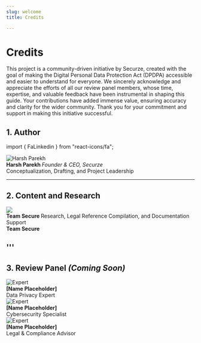 ```yaml
---
slug: welcome
title: Credits

---
```


# Credits

<span>This project is a community-driven initiative by Securze, created with the goal of making the Digital Personal Data Protection Act (DPDPA) accessible and easier to understand for everyone. We sincerely acknowledge and appreciate the efforts of all our review panel members, whose time, expertise, and valuable feedback have been instrumental in shaping this guide. Your contributions have added immense value, ensuring accuracy and clarity for the wider community. Thank you for your commitment and support in making this initiative successful.</span>

## 1. Author

import { FaLinkedin } from "react-icons/fa";

<div style={{ display: "flex", alignItems: "center", marginBottom: "1.5rem" }}>
  <img 
    src="/img/harsh-parekh.png" 
    alt="Harsh Parekh" 
    style={{ width: "100px", height: "100px", borderRadius: "50%", marginRight: "1rem" }} 
  />
  <div>
    <strong style={{ display: "flex", alignItems: "center" }}>
      Harsh Parekh
      <a 
        href="https://www.linkedin.com/in/harshfromsecurze" 
        target="_blank" 
        rel="noopener noreferrer" 
        style={{ marginLeft: "6px", color: "#0A66C2", display: "inline-flex", alignItems: "center" }}
      >
        <FaLinkedin size={18} />
      </a>
    </strong>
    <em>Founder & CEO, Securze</em>
    <br />
    Conceptualization, Drafting, and Project Leadership
  </div>
</div>



---

## 2. Content and Research

<div style={{ display: "flex", alignItems: "center", marginBottom: "1.5rem" }}>
  <img 
    src="/img/securze-logo.png" 
    style={{ width: "100px", height: "100px", borderRadius: "50%", marginRight: "1rem" }} 
  />
  <div>
    <strong style={{ display: "flex", alignItems: "center" }}>
    Team Secure      
    <a 
        href="https://www.linkedin.com/company/securze" 
        target="_blank" 
        rel="noopener noreferrer" 
        style={{ marginLeft: "6px", color: "#0A66C2", display: "inline-flex", alignItems: "center" }}
      >
        <FaLinkedin size={18} />
      </a>
    </strong>
    Research, Legal Reference Compilation, and Documentation Support
  </div>
</div>

<div style={{ display: "flex", alignItems: "center", marginBottom: "1.5rem" }}>
  <div>
    <strong>Team Secure</strong><br />
  </div>
</div>

'''
---

## 3. Review Panel *(Coming Soon)*

<div style={{ display: "flex", alignItems: "center", marginBottom: "1.5rem" }}>
  <img 
    src="/img/credits/placeholder.jpg" 
    alt="Expert" 
    style={{ width: "100px", height: "100px", borderRadius: "50%", marginRight: "1rem" }} 
  />
  <div>
    <strong>[Name Placeholder]</strong><br />
    Data Privacy Expert
  </div>
</div>

<div style={{ display: "flex", alignItems: "center", marginBottom: "1.5rem" }}>
  <img 
    src="/img/credits/placeholder.jpg" 
    alt="Expert" 
    style={{ width: "100px", height: "100px", borderRadius: "50%", marginRight: "1rem" }} 
  />
  <div>
    <strong>[Name Placeholder]</strong><br />
    Cybersecurity Specialist
  </div>
</div>

<div style={{ display: "flex", alignItems: "center", marginBottom: "1.5rem" }}>
  <img 
    src="/img/credits/placeholder.jpg" 
    alt="Expert" 
    style={{ width: "100px", height: "100px", borderRadius: "50%", marginRight: "1rem" }} 
  />
  <div>
    <strong>[Name Placeholder]</strong><br />
    Legal & Compliance Advisor
  </div>
</div>